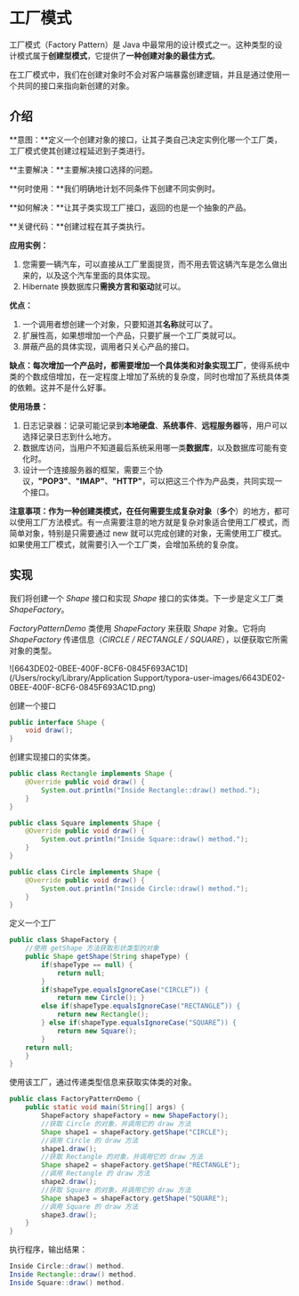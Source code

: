 # 工厂模式

工厂模式（Factory Pattern）是 Java 中最常用的设计模式之一。这种类型的设计模式属于**创建型模式**，它提供了**一种创建对象的最佳方式**。

在工厂模式中，我们在创建对象时不会对客户端暴露创建逻辑，并且是通过使用一个共同的接口来指向新创建的对象。

## 介绍

**意图：**定义一个创建对象的接口，让其子类自己决定实例化哪一个工厂类，工厂模式使其创建过程延迟到子类进行。

**主要解决：**主要解决接口选择的问题。

**何时使用：**我们明确地计划不同条件下创建不同实例时。

**如何解决：**让其子类实现工厂接口，返回的也是一个抽象的产品。

**关键代码：**创建过程在其子类执行。

**应用实例：** 

1. 您需要一辆汽车，可以直接从工厂里面提货，而不用去管这辆汽车是怎么做出来的，以及这个汽车里面的具体实现。 
2. Hibernate 换数据库只**需换方言和驱动**就可以。

**优点：** 

1. 一个调用者想创建一个对象，只要知道其**名称**就可以了。 
2. 扩展性高，如果想增加一个产品，只要扩展一个工厂类就可以。 
3. 屏蔽产品的具体实现，调用者只关心产品的接口。

**缺点：**每次增加一个产品时，都需要增加一个**具体类和对象实现工厂**，使得系统中类的个数成倍增加，在一定程度上增加了系统的复杂度，同时也增加了系统具体类的依赖。这并不是什么好事。

**使用场景：** 

1. 日志记录器：记录可能记录到**本地硬盘**、**系统事件**、**远程服务器**等，用户可以选择记录日志到什么地方。
2. 数据库访问，当用户不知道最后系统采用哪一类**数据库**，以及数据库可能有变化时。 
3. 设计一个连接服务器的框架，需要三个协议，**"POP3"**、**"IMAP"**、**"HTTP"**，可以把这三个作为产品类，共同实现一个接口。

**注意事项：**作为一种创建类模式，在任何需要生成**复杂对象**（**多个**）的地方，都可以使用工厂方法模式。有一点需要注意的地方就是复杂对象适合使用工厂模式，而简单对象，特别是只需要通过 new 就可以完成创建的对象，无需使用工厂模式。如果使用工厂模式，就需要引入一个工厂类，会增加系统的复杂度。 

## 实现

我们将创建一个 *Shape* 接口和实现 *Shape* 接口的实体类。下一步是定义工厂类 *ShapeFactory*。

*FactoryPatternDemo* 类使用 *ShapeFactory* 来获取 *Shape* 对象。它将向 *ShapeFactory* 传递信息（*CIRCLE / RECTANGLE / SQUARE*），以便获取它所需对象的类型。

![6643DE02-0BEE-400F-8CF6-0845F693AC1D](/Users/rocky/Library/Application Support/typora-user-images/6643DE02-0BEE-400F-8CF6-0845F693AC1D.png)

创建一个接口

```java
public interface Shape { 
    void draw(); 
}
```

创建实现接口的实体类。

```java
public class Rectangle implements Shape { 
    @Override public void draw() { 
        System.out.println("Inside Rectangle::draw() method."); 
    }
}
```

```java
public class Square implements Shape {
    @Override public void draw() { 
        System.out.println("Inside Square::draw() method."); 
    }
}
```

```java
public class Circle implements Shape { 
    @Override public void draw() { 
        System.out.println("Inside Circle::draw() method."); 
    }
}
```

定义一个工厂

```java
public class ShapeFactory { 
    //使用 getShape 方法获取形状类型的对象 
    public Shape getShape(String shapeType) { 
        if(shapeType == null) { 
            return null; 
        } 
        if(shapeType.equalsIgnoreCase("CIRCLE”)) { 
            return new Circle(); }
        else if(shapeType.equalsIgnoreCase("RECTANGLE”)) { 
            return new Rectangle(); 
        } else if(shapeType.equalsIgnoreCase("SQUARE”)) { 
            return new Square(); 
        } 
    return null; 
    }
}
```

使用该工厂，通过传递类型信息来获取实体类的对象。

```java
public class FactoryPatternDemo { 
    public static void main(String[] args) { 
        ShapeFactory shapeFactory = new ShapeFactory(); 
        //获取 Circle 的对象，并调用它的 draw 方法 
        Shape shape1 = shapeFactory.getShape("CIRCLE"); 
        //调用 Circle 的 draw 方法 
        shape1.draw(); 
        //获取 Rectangle 的对象，并调用它的 draw 方法 
        Shape shape2 = shapeFactory.getShape("RECTANGLE"); 
        //调用 Rectangle 的 draw 方法 
        shape2.draw(); 
        //获取 Square 的对象，并调用它的 draw 方法 
        Shape shape3 = shapeFactory.getShape("SQUARE"); 
        //调用 Square 的 draw 方法 
        shape3.draw(); 
    }
}
```

执行程序，输出结果：

```java
Inside Circle::draw() method.
Inside Rectangle::draw() method.
Inside Square::draw() method.
```

